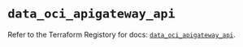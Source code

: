 # `data_oci_apigateway_api`

Refer to the Terraform Registory for docs: [`data_oci_apigateway_api`](https://registry.terraform.io/providers/oracle/oci/6.18.0/docs/data-sources/apigateway_api).
